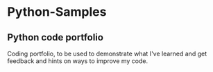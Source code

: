 # Python-Samples
## Python code portfolio

Coding portfolio, to be used to demonstrate what I've learned and get feedback and hints on ways to improve my code.
